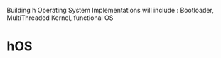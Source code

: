 Building h Operating System
Implementations will include : Bootloader, MultiThreaded Kernel, functional OS
# hOS
